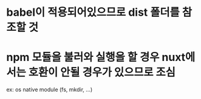 # babel이 적용되어있으므로 dist 폴더를 참조할 것

# npm 모듈을 불러와 실행을 할 경우 nuxt에서는 호환이 안될 경우가 있으므로 조심
ex: os native module (fs, mkdir, ...)